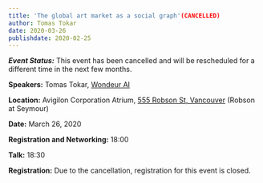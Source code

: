 ```yaml
---
title: 'The global art market as a social graph'(CANCELLED)
author: Tomas Tokar 
date: 2020-03-26
publishdate: 2020-02-25
---
```

***Event Status:*** This event has been cancelled and will be rescheduled for a different time in the next few months.



**Speakers:** Tomas Tokar, [Wondeur AI](https://wondeur.ai/) 

**Location:** Avigilon Corporation Atrium, [555 Robson St, Vancouver](https://goo.gl/maps/6mHjCucr32sv4jv97) (Robson at Seymour)

**Date:** March 26, 2020

**Registration and Networking:** 18:00 

**Talk:** 18:30 

**Registration:** 
Due to the cancellation, registration for this event is closed.
